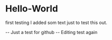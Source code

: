 # Hello-World
first testing
I added som text just to test this out.

-- Just a test for github
-- Editing test again

